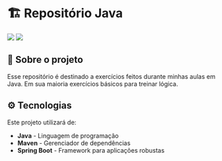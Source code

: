 # 🏗️ Repositório Java

<img src="https://img.shields.io/badge/Java-ED8B00?style=for-the-badge&logo=java&logoColor=white"/>  
<img src="https://img.shields.io/badge/Maven-C71A36?style=for-the-badge&logo=apache-maven&logoColor=white"/>

## 📌 Sobre o projeto

Esse repositório é destinado a exercícios feitos durante minhas aulas em Java. 
Em sua maioria exercícios básicos para treinar lógica.

## ⚙️ Tecnologias

Este projeto utilizará de: 

- **Java** - Linguagem de programação
- **Maven** - Gerenciador de dependências
- **Spring Boot** - Framework para aplicações robustas




